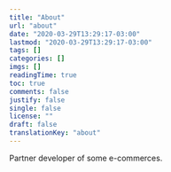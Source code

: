 ```yaml
---
title: "About"
url: "about"
date: "2020-03-29T13:29:17-03:00"
lastmod: "2020-03-29T13:29:17-03:00"
tags: []
categories: []
imgs: []
readingTime: true
toc: true
comments: false
justify: false
single: false
license: ""
draft: false
translationKey: "about"
---
```


Partner developer of some e-commerces.
